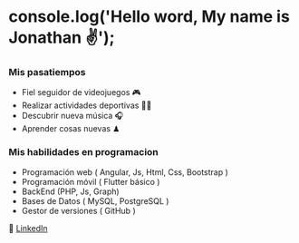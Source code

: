# console.log('Hello word, My name is Jonathan ✌'); 

### Mis pasatiempos
  - Fiel seguidor de videojuegos 🎮
  - Realizar actividades deportivas 🏋️‍♂️
  - Descubrir nueva música  🎧
  - Aprender cosas nuevas ♟
    
 ### Mis habilidades en programacion
  - Programación web ( Angular, Js, Html, Css, Bootstrap )
  - Programación móvil  ( Flutter básico )
  - BackEnd (PHP, Js, Graph)
  - Bases de Datos ( MySQL, PostgreSQL )
  - Gestor de versiones ( GitHub )


 🏅 [LinkedIn](https://www.linkedin.com/in/jonathanartetahuerta/)


